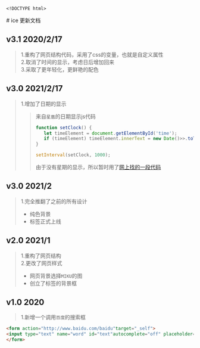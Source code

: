 	<!DOCTYPE html>
<html>

<head>
  <meta charset="UTF-8" />
  <meta name="viewport" content="width=device-width, initial-scale=1.0" />
  <!-- CSS -->
  <link rel="stylesheet" href="./index.css" />
  <link rel="stylesheet" href="./root.css" />
  <!-- JS -->

  <title>ice</title>
</head>

<body>
# ice 更新文档 

## v3.1 2020/2/17
>1.重构了网页结构代码，采用了css的变量，也就是自定义属性  
>2.取消了时间的显示，考虑日后增加回来  
>3.采取了更年轻化，更鲜艳的配色  

## v3.0 2021/2/17
> 1.增加了日期的显示  
>>来自`星凰`的日期显示js代码
>>```javascript
>>function setClock() {
>>    let timeElement = document.getElementById('time');
>>    if (timeElement) timeElement.innerText = new Date()>>.toTimeString().split(' ')[0]
>>}
>>
>>setInterval(setClock, 1000);
>>```
>>由于没有星期的显示，所以暂时用了[网上找的一段代码](https://blog.csdn.net/qq_46384325/article/details/107441210?utm_medium=distribute.pc_relevant.none-task-blog-baidujs_title-6&spm=1001.2101.3001.4242)
## v3.0 2021/2
>1.完全推翻了之前的所有设计
>- 纯色背景
>- 标签正式上线

## v2.0 2021/1
>1.重构了网页结构  
>2.更改了网页样式
>- 网页背景选择`MIKU`的图
>- 创立了标签的背景框

## v1.0 2020
>1.新增一个调用`百度`的搜索框
```html
<form action="http://www.baidu.com/baidu"target="_self">
<input type="text" name="word" id="text"autocomplete="off" placeholder="BAIDU" />
</form>
```
</body>
